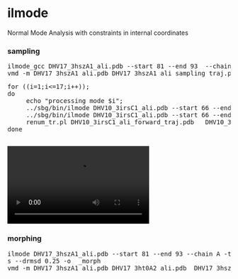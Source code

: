 # ilmode
Normal Mode Analysis with constraints in internal coordinates


 
### sampling #### 
<pre>
ilmode_gcc DHV17_3hszA1_ali.pdb --start 81 --end 93  --chain A -m 2 -s 2 --skip_missingatoms -a 1 -C 1 --ns 100 --drmsd 0.25 --rmsd 12 -o _sampling
vmd -m DHV17_3hszA1_ali.pdb DHV17_3hszA1_ali_sampling_traj.pdb
</pre>


<pre>
for ((i=1;i<=17;i++)); 
do
     echo "processing mode $i";
     ../sbg/bin/ilmode DHV10_3irsC1_ali.pdb --start 66 --end 76 --chain C -m 2 -i $i -a  1 -r 2 -C 1 -s 0 --drmsd 0.25 -o _forward >> log;
     ../sbg/bin/ilmode DHV10_3irsC1_ali.pdb --start 66 --end 76 --chain C -m 2 -i $i -a -1 -r 2 -C 1 -s 0 --drmsd 0.25 -o _backward >> log;
     renum_tr.pl DHV10_3irsC1_ali_forward_traj.pdb   DHV10_3irsC1_ali_backward_traj.pdb > mode_$i.pdb     
done
 </pre>
 
 <video  width="320px" height="175px"  src="https://user-images.githubusercontent.com/19269061/141276068-1f77ef8e-a67f-464e-8a9a-526dca14c393.mp4" autoplay="true" loop="true" controls="controls" >
  </video>


### morphing ###

<pre>
ilmode DHV17_3hszA1_ali.pdb --start 81 --end 93 --chain A -t DHV17_3ht0A2_ali.pdb -m 2 --skip_missingatoms -a 1 -C 1 --ns 5000 --flanks 1 --aliflank
s --drmsd 0.25 -o  _morph
vmd -m DHV17_3hszA1_ali.pdb DHV17_3ht0A2_ali.pdb  DHV17_3hszA1_ali_4m45A1_af1_traj.pdb 
</pre>
 
 
